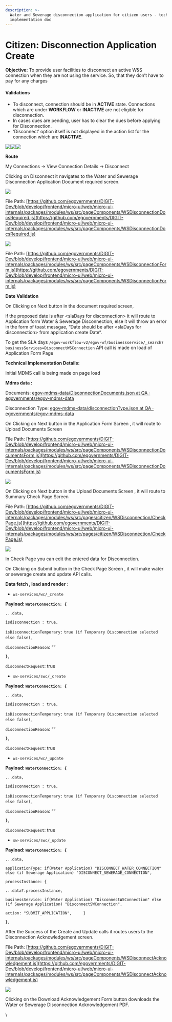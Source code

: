 ```yaml
---
description: >-
  Water and Sewerage disconnection application for citizen users - technical
  implementation doc
---
```


# Citizen: Disconnection Application Create

**Objective:** To provide user facilities to disconnect an active W\&S connection when they are not using the service. So, that they don’t have to pay for any charges

#### **Validations** <a href="#validations" id="validations"></a>

* To disconnect, connection should be in **ACTIVE** state. Connections which are under **WORKFLOW** or **INACTIVE** are not eligible for disconnection.
* In cases dues are pending, user has to clear the dues before applying for Disconnection.
* ‘Disconnect’ option itself is not displayed in the action list for the connection which are **INACTIVE**.

![](<../../../../../.gitbook/assets/image (379).png>)![](<../../../../../.gitbook/assets/image (465).png>)![](<../../../../../.gitbook/assets/image (364).png>)

&#x20;**Route**&#x20;

My Connections → View Connection Details → Disconnect

Clicking on Disconnect it navigates to the Water and Sewerage Disconnection Application Document required screen.

![](<../../../../../.gitbook/assets/image (343).png>)

File Path: [https://github.com/egovernments/DIGIT-Dev/blob/develop/frontend/micro-ui/web/micro-ui-internals/packages/modules/ws/src/pageComponents/WSDisconnectionDocsRequired.js](https://github.com/egovernments/DIGIT-Dev/blob/develop/frontend/micro-ui/web/micro-ui-internals/packages/modules/ws/src/pageComponents/WSDisconnectionDocsRequired.js)

&#x20;![](<../../../../../.gitbook/assets/image (363).png>)

File Path: [https://github.com/egovernments/DIGIT-Dev/blob/develop/frontend/micro-ui/web/micro-ui-internals/packages/modules/ws/src/pageComponents/WSDisconnectionForm.js](https://github.com/egovernments/DIGIT-Dev/blob/develop/frontend/micro-ui/web/micro-ui-internals/packages/modules/ws/src/pageComponents/WSDisconnectionForm.js)

**Date Validation**

On Clicking on Next button in the document required screen,

if the proposed date is after \<slaDays for disconnection> it will route to Application form Water & Sewerage Disconnection, else it will throw an error in the form of toast messgae, “Date should be after \<slaDays for disconnection> from application create Date“.

To get the SLA days `/egov-workflow-v2/egov-wf/businessservice/_search?businessServices=DisconnectWSConnection` API call is made on load of Application Form Page

&#x20;

**Technical Implementation Details:**

Initial MDMS call is being made on page load

**Mdms data :**

Documents: [<img src="https://github.com/fluidicon.png" alt="" data-size="line">egov-mdms-data/DisconnectionDocuments.json at QA · egovernments/egov-mdms-data](https://github.com/egovernments/egov-mdms-data/blob/QA/data/pb/ws-services-masters/DisconnectionDocuments.json)

Disconnection Type: [<img src="https://github.com/fluidicon.png" alt="" data-size="line">egov-mdms-data/disconnectionType.json at QA · egovernments/egov-mdms-data](https://github.com/egovernments/egov-mdms-data/blob/QA/data/pb/ws-services-masters/disconnectionType.json)

&#x20;

On Clicking on Next button in the Application Form Screen , it will route to Upload Documents Screen

File Path: [https://github.com/egovernments/DIGIT-Dev/blob/develop/frontend/micro-ui/web/micro-ui-internals/packages/modules/ws/src/pageComponents/WSDisconnectionDocumentsForm.js](https://github.com/egovernments/DIGIT-Dev/blob/develop/frontend/micro-ui/web/micro-ui-internals/packages/modules/ws/src/pageComponents/WSDisconnectionDocumentsForm.js)

![](<../../../../../.gitbook/assets/image (440).png>)

On Clicking on Next button in the Upload Documents Screen , it will route to Summary Check Page Screen

File Path: [https://github.com/egovernments/DIGIT-Dev/blob/develop/frontend/micro-ui/web/micro-ui-internals/packages/modules/ws/src/pages/citizen/WSDisconnection/CheckPage.js](https://github.com/egovernments/DIGIT-Dev/blob/develop/frontend/micro-ui/web/micro-ui-internals/packages/modules/ws/src/pages/citizen/WSDisconnection/CheckPage.js)

![](<../../../../../.gitbook/assets/image (453).png>)

In Check Page you can edit the entered data for Disconnection.

On Clicking on Submit button in the Check Page Screen , it will make water or sewerage create and update API calls.

**Data fetch , load and render** :

* `ws-services/wc/_create`

**Payload: `WaterConnection: {`**

`...data,`

`isdisconnection : true,`

`isDisconnectionTemporary:` `true (if Temporary Disconnection selected else false)`,

`disconnectionReason`: ““

&#x20;

**`},`**

`disconnectRequest`: true

* `sw-services/swc/_create`

**Payload: `WaterConnection: {`**

`...data,`

`isdisconnection : true,`

`isDisconnectionTemporary:` `true (if Temporary Disconnection selected else false)`,

`disconnectionReason`: ““

&#x20;

**`},`**

`disconnectRequest`: true

* `ws-services/wc/_update`

**Payload: `WaterConnection: {`**

`...data,`

`isdisconnection : true,`

`isDisconnectionTemporary:` `true (if Temporary Disconnection selected else false)`,

`disconnectionReason`: ““

&#x20;

**`},`**

`disconnectRequest`: true

* `sw-services/swc/_update`

**Payload: `WaterConnection: {`**

`...data,`

`applicationType: if(Water Application) "DISCONNECT_WATER_CONNECTION" else (if Sewerage Application) "DISCONNECT_SEWERAGE_CONNECTION",`   &#x20;

`processInstance: {`

`...data?.processInstance,`

`businessService: if(Water Application) "DisconnectWSConnection" else (if Sewerage Application) "DisconnectSWConnection",`

`action: "SUBMIT_APPLICATION",     }`

&#x20;

**`},`**

After the Success of the Create and Update calls it routes users to the Disconnection Acknowledgement screen.

File Path: [https://github.com/egovernments/DIGIT-Dev/blob/develop/frontend/micro-ui/web/micro-ui-internals/packages/modules/ws/src/pageComponents/WSDisconnectAcknowledgement.js](https://github.com/egovernments/DIGIT-Dev/blob/develop/frontend/micro-ui/web/micro-ui-internals/packages/modules/ws/src/pageComponents/WSDisconnectAcknowledgement.js)

![](<../../../../../.gitbook/assets/image (414).png>)

Clicking on the Download Acknowledgement Form button downloads the Water or Sewerage Disconnection Acknowledgement PDF.

&#x20;

\
